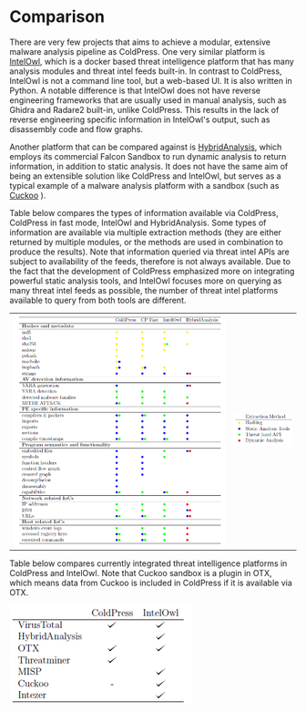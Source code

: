 # Comparison

There are very few projects that aims to achieve a modular, extensive malware analysis pipeline as ColdPress. One very similar platform is [IntelOwl](https://github.com/intelowlproject/IntelOwl), which is a docker based threat intelligence platform that has many analysis modules and threat intel feeds built-in. In contrast to ColdPress, IntelOwl is not a command line tool, but a web-based UI. It is also written in Python. A notable difference is that IntelOwl does not have reverse engineering frameworks that are usually used in manual analysis, such as Ghidra and Radare2 built-in, unlike ColdPress. This results in the lack of reverse engineering specific information in IntelOwl's output, such as disassembly code and flow graphs.

Another platform that can be compared against is [HybridAnalysis](https://www.hybrid-analysis.com/), which employs its commercial Falcon Sandbox to run dynamic analysis to return information, in addition to static analysis. It does not have the same aim of being an extensible solution like ColdPress and IntelOwl, but serves as a typical example of a malware analysis platform with a sandbox (such as [Cuckoo](https://github.com/cuckoosandbox/cuckoo) ).

Table below compares the types of information available via ColdPress, ColdPress in fast mode, IntelOwl and HybridAnalysis. Some types of information are available via multiple extraction methods (they are either returned by multiple modules, or the methods are used in combination to produce the results). Note that information queried via threat intel APIs are subject to availability of the feeds, therefore is not always available. Due to the fact that the development of ColdPress emphasized more on integrating powerful static analysis tools, and IntelOwl focuses more on querying as many threat intel
feeds as possible, the number of threat intel platforms available to query from both tools are different. 

| | |
|:-------------------------:| :-------------------------: |
| ![](./image/comparison.png?raw=true) |        ![](./image/legends.png?raw=true) |  


Table below compares currently integrated threat intelligence platforms in ColdPress and IntelOwl. Note that Cuckoo sandbox is a plugin in OTX, which means data from Cuckoo is included in ColdPress if it is available via OTX.

![](./image/comparison_ti.png?raw=true)